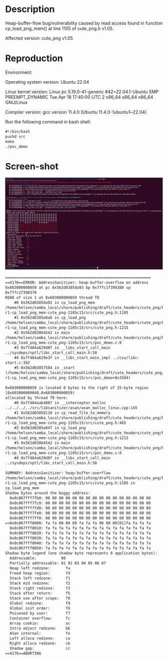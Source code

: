 # Description

Heap-buffer-flow bug/vulnerability caused by read access found in function cp_load_png_mem() at line 1105 of cute_png.h v1.05.

Affected version: cute_png v1.05



# Reproduction

Environment:



Operating system version: Ubuntu 22.04



Linux kernel version: Linux pc 5.19.0-41-generic #42~22.04.1-Ubuntu SMP PREEMPT_DYNAMIC Tue Apr 18 17:40:00 UTC 2 x86_64 x86_64 x86_64 GNU/Linux



Compiler version: gcc version 11.4.0 (Ubuntu 11.4.0-1ubuntu1~22.04)



Run the following command in bash shell:

```shell
#!/bin/bash 
pushd src
make
./poc_demo
```



# Screen-shot

![image-20240527231514578](vulDescription.assets/image-20240527231514578.png)



```shell
=================================================================
==4176==ERROR: AddressSanitizer: heap-buffer-overflow on address 0x603000000059 at pc 0x562d0385da93 bp 0x7ffc1f398380 sp 0x7ffc1f398370
READ of size 1 at 0x603000000059 thread T0
    #0 0x562d0385da92 in cp_load_png_mem /home/helson/samba_local/share/publishing/draft/cute_headers/cute_png/heapof-r1-cp_load_png_mem-cute_png-1105c15/src/cute_png.h:1105
    #1 0x562d0385e8a6 in cp_load_png /home/helson/samba_local/share/publishing/draft/cute_headers/cute_png/heapof-r1-cp_load_png_mem-cute_png-1105c15/src/cute_png.h:1215
    #2 0x562d03864542 in main /home/helson/samba_local/share/publishing/draft/cute_headers/cute_png/heapof-r1-cp_load_png_mem-cute_png-1105c15/src/poc_demo.c:8
    #3 0x7f464a629d8f in __libc_start_call_main ../sysdeps/nptl/libc_start_call_main.h:58
    #4 0x7f464a629e3f in __libc_start_main_impl ../csu/libc-start.c:392
    #5 0x562d03857584 in _start (/home/helson/samba_local/share/publishing/draft/cute_headers/cute_png/heapof-r1-cp_load_png_mem-cute_png-1105c15/src/poc_demo+0x3584)

0x603000000059 is located 0 bytes to the right of 25-byte region [0x603000000040,0x603000000059)
allocated by thread T0 here:
    #0 0x7f464aab4887 in __interceptor_malloc ../../../../src/libsanitizer/asan/asan_malloc_linux.cpp:145
    #1 0x562d03858110 in cp_read_file_to_memory /home/helson/samba_local/share/publishing/draft/cute_headers/cute_png/heapof-r1-cp_load_png_mem-cute_png-1105c15/src/cute_png.h:465
    #2 0x562d0385e847 in cp_load_png /home/helson/samba_local/share/publishing/draft/cute_headers/cute_png/heapof-r1-cp_load_png_mem-cute_png-1105c15/src/cute_png.h:1213
    #3 0x562d03864542 in main /home/helson/samba_local/share/publishing/draft/cute_headers/cute_png/heapof-r1-cp_load_png_mem-cute_png-1105c15/src/poc_demo.c:8
    #4 0x7f464a629d8f in __libc_start_call_main ../sysdeps/nptl/libc_start_call_main.h:58

SUMMARY: AddressSanitizer: heap-buffer-overflow /home/helson/samba_local/share/publishing/draft/cute_headers/cute_png/heapof-r1-cp_load_png_mem-cute_png-1105c15/src/cute_png.h:1105 in cp_load_png_mem
Shadow bytes around the buggy address:
  0x0c067fff7fb0: 00 00 00 00 00 00 00 00 00 00 00 00 00 00 00 00
  0x0c067fff7fc0: 00 00 00 00 00 00 00 00 00 00 00 00 00 00 00 00
  0x0c067fff7fd0: 00 00 00 00 00 00 00 00 00 00 00 00 00 00 00 00
  0x0c067fff7fe0: 00 00 00 00 00 00 00 00 00 00 00 00 00 00 00 00
  0x0c067fff7ff0: 00 00 00 00 00 00 00 00 00 00 00 00 00 00 00 00
=>0x0c067fff8000: fa fa 00 00 00 fa fa fa 00 00 00[01]fa fa fa fa
  0x0c067fff8010: fa fa fa fa fa fa fa fa fa fa fa fa fa fa fa fa
  0x0c067fff8020: fa fa fa fa fa fa fa fa fa fa fa fa fa fa fa fa
  0x0c067fff8030: fa fa fa fa fa fa fa fa fa fa fa fa fa fa fa fa
  0x0c067fff8040: fa fa fa fa fa fa fa fa fa fa fa fa fa fa fa fa
  0x0c067fff8050: fa fa fa fa fa fa fa fa fa fa fa fa fa fa fa fa
Shadow byte legend (one shadow byte represents 8 application bytes):
  Addressable:           00
  Partially addressable: 01 02 03 04 05 06 07 
  Heap left redzone:       fa
  Freed heap region:       fd
  Stack left redzone:      f1
  Stack mid redzone:       f2
  Stack right redzone:     f3
  Stack after return:      f5
  Stack use after scope:   f8
  Global redzone:          f9
  Global init order:       f6
  Poisoned by user:        f7
  Container overflow:      fc
  Array cookie:            ac
  Intra object redzone:    bb
  ASan internal:           fe
  Left alloca redzone:     ca
  Right alloca redzone:    cb
  Shadow gap:              cc
==4176==ABORTING

```

